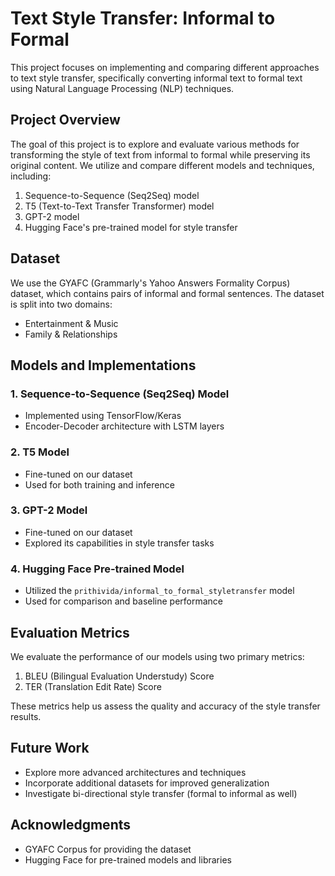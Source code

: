 # Text Style Transfer: Informal to Formal

This project focuses on implementing and comparing different approaches to text style transfer, specifically converting informal text to formal text using Natural Language Processing (NLP) techniques.

## Project Overview

The goal of this project is to explore and evaluate various methods for transforming the style of text from informal to formal while preserving its original content. We utilize and compare different models and techniques, including:

1. Sequence-to-Sequence (Seq2Seq) model
2. T5 (Text-to-Text Transfer Transformer) model
3. GPT-2 model
4. Hugging Face's pre-trained model for style transfer

## Dataset

We use the GYAFC (Grammarly's Yahoo Answers Formality Corpus) dataset, which contains pairs of informal and formal sentences. The dataset is split into two domains:

- Entertainment & Music
- Family & Relationships

## Models and Implementations

### 1. Sequence-to-Sequence (Seq2Seq) Model
- Implemented using TensorFlow/Keras
- Encoder-Decoder architecture with LSTM layers

### 2. T5 Model
- Fine-tuned on our dataset
- Used for both training and inference

### 3. GPT-2 Model
- Fine-tuned on our dataset
- Explored its capabilities in style transfer tasks

### 4. Hugging Face Pre-trained Model
- Utilized the `prithivida/informal_to_formal_styletransfer` model
- Used for comparison and baseline performance

## Evaluation Metrics

We evaluate the performance of our models using two primary metrics:

1. BLEU (Bilingual Evaluation Understudy) Score
2. TER (Translation Edit Rate) Score

These metrics help us assess the quality and accuracy of the style transfer results.

## Future Work

- Explore more advanced architectures and techniques
- Incorporate additional datasets for improved generalization
- Investigate bi-directional style transfer (formal to informal as well)

## Acknowledgments

- GYAFC Corpus for providing the dataset
- Hugging Face for pre-trained models and libraries
